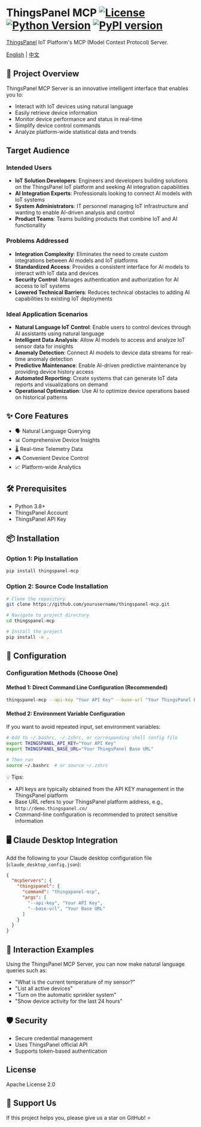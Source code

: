 # ThingsPanel MCP [![License](https://img.shields.io/badge/license-Apache%202.0-blue.svg)](LICENSE) [![Python Version](https://img.shields.io/pypi/pyversions/thingspanel-mcp.svg)](https://pypi.org/project/thingspanel-mcp/) [![PyPI version](https://badge.fury.io/py/thingspanel-mcp.svg)](https://badge.fury.io/py/thingspanel-mcp)

[ThingsPanel](http://thingspanel.io/) IoT Platform's MCP (Model Context Protocol) Server.

[English](README.md) | [中文](README_CN.md)

## 🚀 Project Overview

ThingsPanel MCP Server is an innovative intelligent interface that enables you to:

- Interact with IoT devices using natural language
- Easily retrieve device information
- Monitor device performance and status in real-time
- Simplify device control commands
- Analyze platform-wide statistical data and trends

## Target Audience

### Intended Users

- **IoT Solution Developers**: Engineers and developers building solutions on the ThingsPanel IoT platform and seeking AI integration capabilities
- **AI Integration Experts**: Professionals looking to connect AI models with IoT systems
- **System Administrators**: IT personnel managing IoT infrastructure and wanting to enable AI-driven analysis and control
- **Product Teams**: Teams building products that combine IoT and AI functionality

### Problems Addressed

- **Integration Complexity**: Eliminates the need to create custom integrations between AI models and IoT platforms
- **Standardized Access**: Provides a consistent interface for AI models to interact with IoT data and devices
- **Security Control**: Manages authentication and authorization for AI access to IoT systems
- **Lowered Technical Barriers**: Reduces technical obstacles to adding AI capabilities to existing IoT deployments

### Ideal Application Scenarios

- **Natural Language IoT Control**: Enable users to control devices through AI assistants using natural language
- **Intelligent Data Analysis**: Allow AI models to access and analyze IoT sensor data for insights
- **Anomaly Detection**: Connect AI models to device data streams for real-time anomaly detection
- **Predictive Maintenance**: Enable AI-driven predictive maintenance by providing device history access
- **Automated Reporting**: Create systems that can generate IoT data reports and visualizations on demand
- **Operational Optimization**: Use AI to optimize device operations based on historical patterns

## ✨ Core Features

- 🗣️ Natural Language Querying
- 📊 Comprehensive Device Insights
- 🌡️ Real-time Telemetry Data
- 🎮 Convenient Device Control
- 📈 Platform-wide Analytics

## 🛠️ Prerequisites

- Python 3.8+
- ThingsPanel Account
- ThingsPanel API Key

## 📦 Installation

### Option 1: Pip Installation

```bash
pip install thingspanel-mcp
```

### Option 2: Source Code Installation

```bash
# Clone the repository
git clone https://github.com/yourusername/thingspanel-mcp.git

# Navigate to project directory
cd thingspanel-mcp

# Install the project
pip install -e .
```

## 🔐 Configuration

### Configuration Methods (Choose One)

#### Method 1: Direct Command Line Configuration (Recommended)

```bash
thingspanel-mcp --api-key "Your API Key" --base-url "Your ThingsPanel Base URL"
```

#### Method 2: Environment Variable Configuration

If you want to avoid repeated input, set environment variables:

```bash
# Add to ~/.bashrc, ~/.zshrc, or corresponding shell config file
export THINGSPANEL_API_KEY="Your API Key"
export THINGSPANEL_BASE_URL="Your ThingsPanel Base URL"

# Then run
source ~/.bashrc  # or source ~/.zshrc
```

💡 Tips:

- API keys are typically obtained from the API KEY management in the ThingsPanel platform
- Base URL refers to your ThingsPanel platform address, e.g., `http://demo.thingspanel.cn/`
- Command-line configuration is recommended to protect sensitive information

## 🖥️ Claude Desktop Integration

Add the following to your Claude desktop configuration file (`claude_desktop_config.json`):

```json
{
  "mcpServers": {
    "thingspanel": {
      "command": "thingspanel-mcp",
      "args": [
        "--api-key", "Your API Key",
        "--base-url", "Your Base URL"
      ]
    }
  }
}
```

## 🤔 Interaction Examples

Using the ThingsPanel MCP Server, you can now make natural language queries such as:

- "What is the current temperature of my sensor?"
- "List all active devices"
- "Turn on the automatic sprinkler system"
- "Show device activity for the last 24 hours"

## 🛡️ Security

- Secure credential management
- Uses ThingsPanel official API
- Supports token-based authentication

## License

Apache License 2.0

## 🌟 Support Us

If this project helps you, please give us a star on GitHub! ⭐
